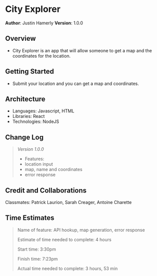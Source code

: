 # City Explorer

**Author**: Justin Hamerly
**Version**: 1.0.0

## Overview

- City Explorer is an app that will allow someone to get a map and the coordinates for the location.

## Getting Started

- Submit your location and you can get a map and coordinates.

## Architecture

- Languages: Javascript, HTML
- Libraries: React
- Technologies: NodeJS

## Change Log

> *Version 1.0.0*
>
>- Features:
>- location input
>- map, name and coordinates
>- error response

## Credit and Collaborations

Classmates: Patrick Laurion, Sarah Creager, Antoine Charette

## Time Estimates

>Name of feature: API hookup, map generation, error response
>
>Estimate of time needed to complete: 4 hours
>
>Start time: 3:30pm
>
>Finish time: 7:23pm
>
>Actual time needed to complete: 3 hours, 53 min

